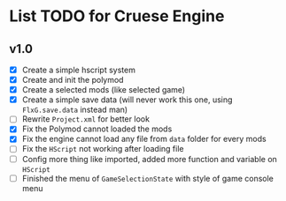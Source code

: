 # List TODO for Cruese Engine
## v1.0
- [X] Create a simple hscript system
- [X] Create and init the polymod
- [X] Create a selected mods (like selected game)
- [X] Create a simple save data (will never work this one, using `FlxG.save.data` instead man)
- [ ] Rewrite `Project.xml` for better look
- [X] Fix the Polymod cannot loaded the mods
- [X] Fix the engine cannot load any file from `data` folder for every mods
- [ ] Fix the `HScript` not working after loading file
- [ ] Config more thing like imported, added more function and variable on `HScript`
- [ ] Finished the menu of `GameSelectionState` with style of game console menu